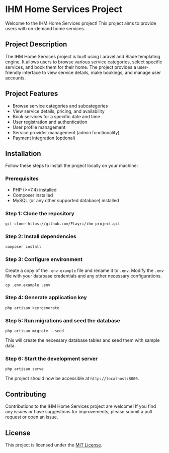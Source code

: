 # IHM Home Services Project

Welcome to the IHM Home Services project! This project aims to provide users with on-demand home services.

## Project Description

The IHM Home Services project is built using Laravel and Blade templating engine. It allows users to browse various service categories, select specific services, and book them for their home. The project provides a user-friendly interface to view service details, make bookings, and manage user accounts.

## Project Features

- Browse service categories and subcategories
- View service details, pricing, and availability
- Book services for a specific date and time
- User registration and authentication
- User profile management
- Service provider management (admin functionality)
- Payment integration (optional)

## Installation

Follow these steps to install the project locally on your machine:

### Prerequisites

- PHP (>=7.4) installed
- Composer installed
- MySQL (or any other supported database) installed

### Step 1: Clone the repository

```git clone https://github.com/Ftayri/ihm-project.git```

### Step 2: Install dependencies

```composer install```

### Step 3: Configure environment

Create a copy of the `.env.example` file and rename it to `.env`. Modify the `.env` file with your database credentials and any other necessary configurations.

```cp .env.example .env```

### Step 4: Generate application key

```php artisan key:generate```

### Step 5: Run migrations and seed the database

```php artisan migrate --seed```

This will create the necessary database tables and seed them with sample data.

### Step 6: Start the development server

```php artisan serve```

The project should now be accessible at `http://localhost:8000`.

## Contributing

Contributions to the IHM Home Services project are welcome! If you find any issues or have suggestions for improvements, please submit a pull request or open an issue.

## License

This project is licensed under the [MIT License](LICENSE).
